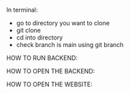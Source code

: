 <!-- this is a draft -->
<!-- https://github.com/LaFosseAcademy/cohort_resources/blob/main/liskov/Writing_READMEs_101.md -->

In terminal:

- go to directory you want to clone
- git clone <SSH key>
- cd into directory
- check branch is main using git branch


HOW TO RUN BACKEND:



HOW TO OPEN THE BACKEND:



HOW TO OPEN THE WEBSITE:
